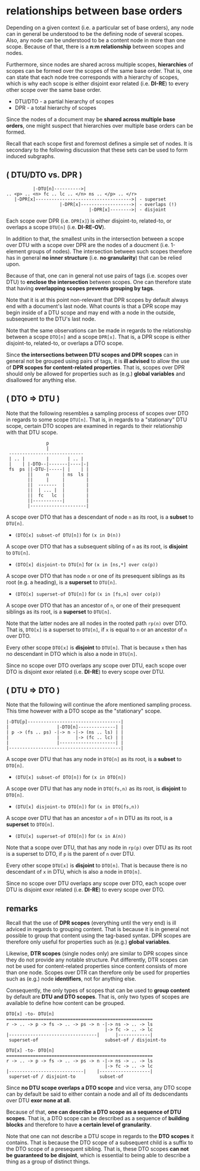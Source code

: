 
<!-- ======================================================================= -->
# relationships between base orders

Depending on a given context (i.e. a particular set of base orders), any node
can in general be understood to be the defining node of several scopes. Also,
any node can be understood to be a content node in more than one scope. Because
of that, there is a **n:m relationship** between scopes and nodes.

Furthermore, since nodes are shared across multiple scopes, **hierarchies**
of scopes can be formed over the scopes of the same base order. That is, one
can state that each node tree corresponds with a hierarchy of scopes, which
is why each scope is either disjoint exor related (i.e. **DI-RE**) to every
other scope over the same base order.

* DTU/DTO - a partial hierarchy of scopes
* DPR - a total hierarchy of scopes

Since the nodes of a document may be **shared across multiple base orders**,
one might suspect that hierarchies over multiple base orders can be formed.

Recall that each scope first and foremost defines a simple set of nodes. It
is secondary to the following discussion that these sets can be used to form
induced subgraphs.

<!-- ======================================================================= -->
## ( DTU/DTO vs. DPR )

```
          |-DTU[n]---------->|
.. <p> .. <n> fc .. lc .. </n> ns .. </p> .. </r>
   |-DPR[x]------------------------------------>| - superset
                    |-DPR[x]------------------->| - overlaps (!)
                               |-DPR[x]-------->| - disjoint
```

Each scope over DPR (i.e. `DPR[x]`) is either disjoint-to, related-to,
or overlaps a scope `DTU[n]` (i.e. **DI-RE-OV**).

In addition to that, the smallest units in the intersection between a scope
over DTU with a scope over DPR are the nodes of a doucment (i.e. 1-element
groups of nodes). The intersection between such scopes therefore has in
general **no inner structure** (i.e. **no granularity**) that can be relied
upon.

Because of that, one can in general not use pairs of tags (i.e. scopes over
DTU) to **enclose the intersection** between scopes. One can therefore state
that having **overlapping scopes prevents grouping by tags**.

Note that it is at this point non-relevant that DPR scopes by default always
end with a document's last node. What counts is that a DPR scope may begin
inside of a DTU scope and may end with a node in the outside, subseqeuent
to the DTU's last node.

Note that the same observations can be made in regards to the relationship
between a scope `DTO[n]` and a scope `DPR[x]`. That is, a DPR scope is either
disjoint-to, related-to, or overlaps a DTO scope.

Since **the intersections between DTU scopes and DPR scopes** can in general
not be grouped using pairs of tags, it is **ill advised** to allow the use of
**DPR scopes for content-related properties**. That is, scopes over DPR should
only be allowed for properties such as (e.g.) **global variables** and
disallowed for anything else.

<!-- ======================================================================= -->
## ( DTO => DTU )

Note that the following resembles a sampling process of scopes over DTO in
regards to some scope `DTU[n]`. That is, in regards to a "stationary" DTU
scope, certain DTO scopes are examined in regards to their relationship with
that DTU scope.

```
               p
               |
 ----------------------------
 | .. |        |       | .. |
 |    | |-DTO--|-------|----|-|
 fs  ps ||-DTU-|-----| |    | |
        ||     n     | ns  ls |
        ||     |     |        |
        ||  -------  |        |
        ||  | ... |  |        |
        ||  fc   lc  |        |
        ||-----------|        |
        |---------------------|
```

A scope over DTO that has a descendant of node `n` as its root,
is a **subset** to `DTU[n]`.

* `(DTO[x] subset-of DTU[n])` for `(x in D(n))`

A scope over DTO that has a subsequent sibling of `n` as its root,
is **disjoint** to `DTU[n]`.

* `(DTO[x] disjoint-to DTU[n]` for `(x in [ns,*] over co(p))`

A scope over DTO that has node `n` or one of its presequent siblings
as its root (e.g. a heading), is a **superset** to `DTU[n]`.

* `(DTO[x] superset-of DTU[n])` for `(x in [fs,n] over co(p))`

A scope over DTO that has an ancestor of `n`, or one of their presequent
siblings as its root, is a **superset** to `DTU[n]`.

Note that the latter nodes are all nodes in the rooted path `rp(n)` over
DTO. That is, `DTO[x]` is a superset to `DTU[n]`, if `x` is equal to `n`
or an ancestor of `n` over DTO.

Every other scope `DTO[x]` is **disjoint** to `DTU[n]`. That is because
`x` then has no descendant in DTO which is also a node in `DTU[n]`.

Since no scope over DTO overlaps any scope over DTU, each scope over DTO
is disjoint exor related (i.e. **DI-RE**) to every scope over DTU.

<!-- ======================================================================= -->
## ( DTU => DTO )

Note that the following will continue the afore mentioned sampling process.
This time however with a DTO scope as the "stationary" scope.

```
|-DTU[p]-----------------------------------|
|                  |-DTO[n]--------------| |
| p -> (fs .. ps) -|-> n -|-> (ns .. ls) | |
|                  |      |-> (fc .. lc) | |
|                  |---------------------| |
|------------------------------------------|
```

A scope over DTU that has any node in `DTO[n]` as its root,
is a **subset** to `DTO[n]`.

* `(DTU[x] subset-of DTO[n])` for `(x in DTO[n])`

A scope over DTU that has any node in `DTO[fs,n)` as its root,
is **disjoint** to `DTO[n]`.

* `(DTU[x] disjoint-to DTO[n])` for `(x in DTO[fs,n))`

A scope over DTU that has an ancestor `a` of `n` in DTU as its root,
is a **superset** to `DTO[n]`.

* `(DTU[x] superset-of DTO[n])` for `(x in A(n))`

Note that a scope over DTU, that has any node in `rp(p)` over DTU as its
root is a superset to DTO, if `p` is the parent of `n` over DTU.

Every other scope `DTU[x]` is **disjoint** to `DTO[n]`. That is because
there is no descendant of `x` in DTU, which is also a node in `DTO[n]`.

Since no scope over DTU overlaps any scope over DTO, each scope over DTU
is disjoint exor related (i.e. **DI-RE**) to every scope over DTO.

<!-- ======================================================================= -->
## remarks

Recall that the use of **DPR scopes** (everything until the very end) is ill
adviced in regards to grouping content. That is because it is in general not
possible to group that content using the tag-based syntax. DPR scopes are
therefore only useful for properties such as (e.g.) **global variables**.

Likewise, **DTR scopes** (single nodes only) are similar to DPR scopes since
they do not provide any notable structure. Put differently, DTR scopes can not
be used for content-related properties since content consists of more than one
node. Scopes over DTR can therefore only be used for properties such as (e.g.)
node **identifiers**, not for anything else.

Consequently, the only types of scopes that can be used to **group content**
by default are **DTU and DTO scopes**. That is, only two types of scopes are
available to define how content can be grouped.

```
DTO[x] -to- DTU[n]
=======================================================
r -> .. -> p -> fs -> .. -> ps -> n -|-> ns -> .. -> ls
                                     |-> fc -> .. -> lc
|---------------------------------|      |------------|
 superset-of                         subset-of / disjoint-to
```

```
DTU[x] -to- DTO[n]
=======================================================
r -> .. -> p -> fs -> .. -> ps -> n -|-> ns -> .. -> ls
                                     |-> fc -> .. -> lc
|----------------------------|    |-------------------|
 superset-of / disjoint-to         subset-of
```

Since **no DTU scope overlaps a DTO scope** and vice versa, any DTO scope can
by default be said to either contain a node and all of its dedscendants over
DTU **exor none at all**.

Because of that, **one can describe a DTO scope as a sequence of DTU scopes**.
That is, a DTO scope can be described as a sequence of **building blocks**
and therefore to have **a certain level of granularity**.

Note that one can not describe a DTU scope in regards to the **DTO scopes**
it contains. That is because the DTO scope of a subsequent child is a
suffix to the DTO scope of a presequent sibling. That is, these DTO scopes
**can not be guaranteed to be disjoint**, which is essential to being able
to describe a thing as a group of distinct things.
